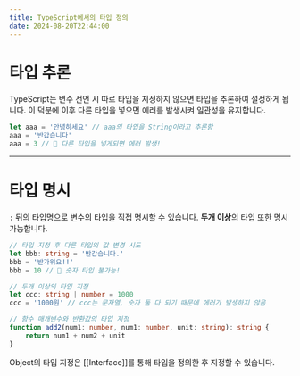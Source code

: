 ```yaml
---
title: TypeScript에서의 타입 정의
date: 2024-08-20T22:44:00
---
```


# 타입 추론

TypeScript는 변수 선언 시 따로 타입을 지정하지 않으면 타입을 추론하여 설정하게 됩니다.
이 덕분에 이후 다른 타입을 넣으면 에러를 발생시켜 일관성을 유지합니다.

```typescript
let aaa = '안녕하세요' // aaa의 타입을 String이라고 추론함
aaa = '반갑습니다' 
aaa = 3 // 🚨 다른 타입을 넣게되면 에러 발생!
```

---
# 타입 명시

`:` 뒤의 타입명으로 변수의 타입을 직접 명시할 수 있습니다.
**두개 이상**의 타입 또한 명시 가능합니다.

```typescript
// 타입 지정 후 다른 타입의 값 변경 시도
let bbb: string = '반갑습니다.' 
bbb = '반가워요!!' 
bbb = 10 // 🚨 숫자 타입 불가능!

// 두개 이상의 타입 지정
let ccc: string | number = 1000 
ccc = '1000원' // ccc는 문자열, 숫자 둘 다 되기 때문에 에러가 발생하지 않음

// 함수 매개변수와 반환값의 타입 지정
function add2(num1: number, num1: number, unit: string): string { 
	return num1 + num2 + unit 
}
```

Object의 타입 지정은 [[Interface]]를 통해 타입을 정의한 후 지정할 수 있습니다.